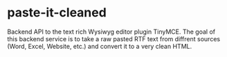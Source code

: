 # paste-it-cleaned
Backend API to the text rich Wysiwyg editor plugin TinyMCE. The goal of this backend service is to take a raw pasted RTF text from diffrent sources (Word, Excel, Website, etc.) and convert it to a very clean HTML.
